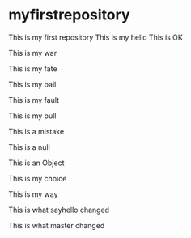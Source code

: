 # myfirstrepository
This is my first repository
This is my hello
This is OK

This is my war

This is my fate

This is my ball

This is my fault

This is my pull

This is a mistake

This is a null

This is an Object

This is my choice

This is my way

This is what sayhello changed

This is what master changed
